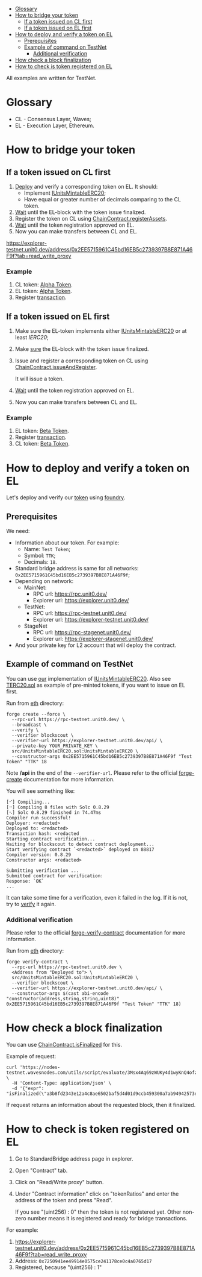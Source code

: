 - [Glossary](#glossary)
- [How to bridge your token](#how-to-bridge-your-token)
    * [If a token issued on CL first](#if-a-token-issued-on-cl-first)
    * [If a token issued on EL first](#if-a-token-issued-on-el-first)
- [How to deploy and verify a token on EL](#how-to-deploy-and-verify-a-token-on-el)
    * [Prerequisites](#prerequisites)
    * [Example of command on TestNet](#example-of-command-on-testnet)
        + [Additional verification](#additional-verification)
- [How check a block finalization](#how-check-a-block-finalization)
- [How to check is token registered on EL](#how-to-check-is-token-registered-on-el)

All examples are written for TestNet.

# Glossary

- CL - Consensus Layer, Waves;
- EL - Execution Layer, Ethereum.

# How to bridge your token

## If a token issued on CL first

1. [Deploy](#how-to-deploy-and-verify-a-token-on-el) and verify a corresponding token on EL. It should:
    - Implement [IUnitsMintableERC20](eth/src/IUnitsMintableERC20.sol);
    - Have equal or greater number of decimals comparing to the CL token.
2. [Wait](#how-check-a-block-finalization) until the EL-block with the token issue finalized.
3. Register the token on CL using [ChainContract.registerAssets](waves/src/main.ride).
4. [Wait](#how-to-check-is-token-registered-on-el) until the token registration approved on EL.
5. Now you can make transfers between CL and EL.

https://explorer-testnet.unit0.dev/address/0x2EE5715961C45bd16EB5c2739397B8E871A46F9f?tab=read_write_proxy

### Example

1. CL token: [Alpha Token](https://wavesexplorer.com/assets/EGtpQnsp6FtRWKqoep6dnCCWDDDrfii1LsWBGYorMJKB?network=testnet).
2. EL token: [Alpha Token](https://explorer-testnet.unit0.dev/address/0x7250941ee49914e0575ce241178ce0c4a0765d17).
3. Register [transaction](https://wavesexplorer.com/transactions/7TYhuPE3EHcRzvph9N9jyGuDhjqBuefaYooF7UnGFvUc?network=testnet).

## If a token issued on EL first

1. Make sure the EL-token implements either [IUnitsMintableERC20](eth/src/IUnitsMintableERC20.sol) or at least _IERC20_;
2. Make [sure](#how-check-a-block-finalization) the EL-block with the token issue finalized.
3. Issue and register a corresponding token on CL using [ChainContract.issueAndRegister](waves/src/main.ride).

   It will issue a token.

4. [Wait](#how-to-check-is-token-registered-on-el) until the token registration approved on EL.
5. Now you can make transfers between CL and EL.

### Example

1. EL token: [Beta Token](https://explorer-testnet.unit0.dev/address/0xc023B7969e3046C589cc896820082B19E5F59E9F).
2. Register [transaction](https://wavesexplorer.com/transactions/CrFbRkzBykL1bha7gjF4giwQemZkiakQPLMZaDZqPHzH?network=testnet). 
3. CL token: [Beta Token](https://wavesexplorer.com/assets/B52i9pi8FMnpUsXj1cHKTkV9qDpG23WCAQAw7hKtghnQ?network=testnet).

# How to deploy and verify a token on EL

Let's deploy and verify our [token](eth/src/UnitsMintableERC20.sol) using [foundry](https://book.getfoundry.sh/index.html).

## Prerequisites

We need:

- Information about our token. For example:
    - Name: `Test Token`;
    - Symbol: `TTK`;
    - Decimals: `18`.
- Standard bridge address is same for all networks: `0x2EE5715961C45bd16EB5c2739397B8E871A46F9f`;
- Depending on network:
    - MainNet:
        - RPC url: https://rpc.unit0.dev/
        - Explorer url: https://explorer.unit0.dev/
    - TestNet:
        - RPC url: https://rpc-testnet.unit0.dev/
        - Explorer url: https://explorer-testnet.unit0.dev/
    - StageNet
        - RPC url: https://rpc-stagenet.unit0.dev/
        - Explorer url: https://explorer-stagenet.unit0.dev/
- And your private key for L2 account that will deploy the contract.

## Example of command on TestNet

You can use [our](eth/src/UnitsMintableERC20.sol) implementation of [IUnitsMintableERC20](eth/src/IUnitsMintableERC20.sol).
Also see [TERC20.sol](eth/src/utils/TERC20.sol) as example of pre-minted tokens, if you want to issue on EL first.

Run from [eth](eth) directory:
```shell
forge create --force \
  --rpc-url https://rpc-testnet.unit0.dev/ \
  --broadcast \
  --verify \
  --verifier blockscout \
  --verifier-url https://explorer-testnet.unit0.dev/api/ \
  --private-key YOUR_PRIVATE_KEY \
  src/UnitsMintableERC20.sol:UnitsMintableERC20 \
  --constructor-args 0x2EE5715961C45bd16EB5c2739397B8E871A46F9f "Test Token" "TTK" 18
```

Note **/api** in the end of the `--verifier-url`.
Please refer to the official [forge-create](https://book.getfoundry.sh/reference/forge/forge-create) documentation for more information.

You will see something like:
```
[⠊] Compiling...
[⠒] Compiling 8 files with Solc 0.8.29
[⠢] Solc 0.8.29 finished in 74.47ms
Compiler run successful!
Deployer: <redacted>
Deployed to: <redacted>
Transaction hash: <redacted
Starting contract verification...
Waiting for blockscout to detect contract deployment...
Start verifying contract `<redacted>` deployed on 88817
Compiler version: 0.8.29
Constructor args: <redacted>

Submitting verification ...
Submitted contract for verification:
Response: `OK`
...
```

It can take some time for a verification, even it failed in the log. If it is not, try to [verify](#additional-verification) it again.

### Additional verification

Please refer to the official [forge-verify-contract](https://book.getfoundry.sh/reference/forge/forge-verify-contract) documentation for more information.

Run from [eth](eth) directory:
```shell
forge verify-contract \
  --rpc-url https://rpc-testnet.unit0.dev \
  <Address from "Deployed to"> \
  src/UnitsMintableERC20.sol:UnitsMintableERC20 \
  --verifier blockscout \
  --verifier-url https://explorer-testnet.unit0.dev/api/ \
  --constructor-args $(cast abi-encode "constructor(address,string,string,uint8)" 0x2EE5715961C45bd16EB5c2739397B8E871A46F9f "Test Token" "TTK" 18) 
```

# How check a block finalization

You can use [ChainContract.isFinalized](waves/src/main.ride) for this.

Example of request:

```shell
curl 'https://nodes-testnet.wavesnodes.com/utils/script/evaluate/3Msx4Aq69zWUKy4d1wyKnQ4ofzEDAfv5Ngf' \
  -H 'Content-Type: application/json' \
  -d '{"expr": "isFinalized(\"a3b8fd2343e12a4c8ae6502baf5d4d01d9ccb459300a7ab94942573eb0df1ab3\")"}'
```

If request returns an information about the requested block, then it finalized.

# How to check is token registered on EL

1. Go to StandardBridge address page in explorer.
2. Open "Contract" tab.
3. Click on "Read/Write proxy" button.
4. Under "Contract information" click on "tokenRatios" and enter the address of the token and press "Read".

   If you see "(uint256) : 0" then the token is not registered yet. Other non-zero number means it is registered and ready for bridge transactions.

For example:

1. https://explorer-testnet.unit0.dev/address/0x2EE5715961C45bd16EB5c2739397B8E871A46F9f?tab=read_write_proxy
2. Address: `0x7250941ee49914e0575ce241178ce0c4a0765d17`
3. Registered, because "(uint256) : 1"
